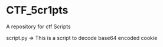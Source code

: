 # CTF_5cr1pts
A repository for ctf Scripts


script.py => This is a script to decode base64 encoded cookie
